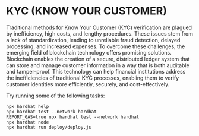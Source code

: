 # KYC (KNOW YOUR CUSTOMER)

Traditional methods for Know Your Customer (KYC) verification are plagued by inefficiency, high costs, and lengthy procedures. These issues stem from a lack of standardization, leading to unreliable fraud detection, delayed processing, and increased expenses. To overcome these challenges, the emerging field of blockchain technology offers promising solutions. Blockchain enables the creation of a secure, distributed ledger system that can store and manage customer information in a way that is both auditable and tamper-proof. This technology can help financial institutions address the inefficiencies of traditional KYC processes, enabling them to verify customer identities more efficiently, securely, and cost-effectively.

Try running some of the following tasks:

```shell
npx hardhat help
npx hardhat test --network hardhat
REPORT_GAS=true npx hardhat test --network hardhat
npx hardhat node
npx hardhat run deploy/deploy.js
```
